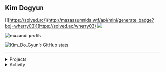 ## Kim Dogyun
[![https://solved.ac/](http://mazassumnida.wtf/api/mini/generate_badge?boj=wherry03)](https://solved.ac/wherry03)  <a href="https://kim-do-gyun.notion.site/1d2d9a6c4b4f812c9e8befc57cede73d?v=1d2d9a6c4b4f8177b5c3000c4a950794"><img src="https://img.shields.io/badge/notion-F5EEDC?style=flat-square&logo=notion&logoColor=black"/></a>

![mazandi profile](http://mazandi.herokuapp.com/api?handle=wherry03&theme=warm) 

![Kim_Do_Gyun's GitHub stats](https://github-readme-stats.vercel.app/api?username=Kim-Do-Gyun&show_icons=true&theme=transparent)

---

<details> <summary>Projects</summary> <div markdown="1"> 



</div> </details>

<details> <summary>Activity</summary> <div markdown="1"> 



</div> </details>
